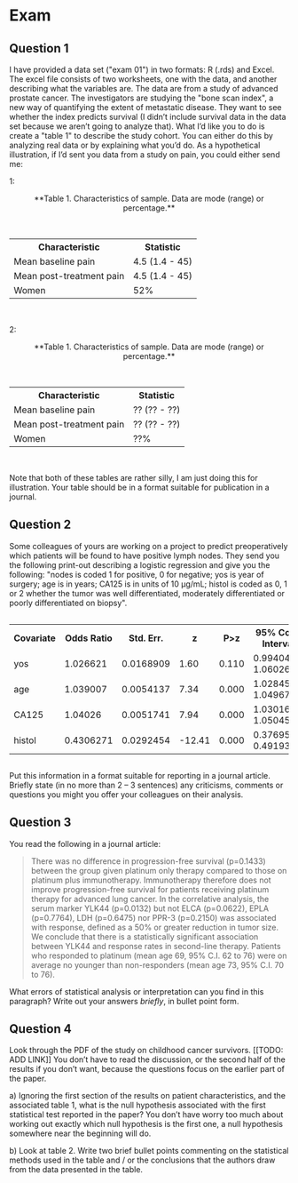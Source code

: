 

# Exam

## Question 1

I have provided a data set ("exam 01") in two formats: R (.rds) and Excel. The excel file consists of two worksheets, one with the data, and another describing what the variables are. The data are from a study of advanced prostate cancer. The investigators are studying the "bone scan index", a new way of quantifying the extent of metastatic disease. They want to see whether the index predicts survival (I didn’t include survival data in the data set because we aren’t going to analyze that).   What I’d like you to do is create a "table 1" to describe the study cohort. You can either do this by analyzing real data or by explaining what you’d do. As a hypothetical illustration, if I’d sent you data from a study on pain, you could either send me:

1:

<center>**Table 1. Characteristics of sample. Data are mode (range) or percentage.**</center><br>

<!--html_preserve--><style>html {
  font-family: -apple-system, BlinkMacSystemFont, 'Segoe UI', Roboto, Oxygen, Ubuntu, Cantarell, 'Helvetica Neue', 'Fira Sans', 'Droid Sans', Arial, sans-serif;
}

#byjclophcj .gt_table {
  display: table;
  border-collapse: collapse;
  margin-left: auto;
  margin-right: auto;
  color: #000000;
  font-size: 16px;
  background-color: #FFFFFF;
  /* table.background.color */
  width: auto;
  /* table.width */
  border-top-style: solid;
  /* table.border.top.style */
  border-top-width: 2px;
  /* table.border.top.width */
  border-top-color: #A8A8A8;
  /* table.border.top.color */
  border-bottom-style: solid;
  /* table.border.bottom.style */
  border-bottom-width: 2px;
  /* table.border.bottom.width */
  border-bottom-color: #A8A8A8;
  /* table.border.bottom.color */
}

#byjclophcj .gt_heading {
  background-color: #FFFFFF;
  /* heading.background.color */
  border-bottom-color: #FFFFFF;
}

#byjclophcj .gt_title {
  color: #000000;
  font-size: 125%;
  /* heading.title.font.size */
  padding-top: 4px;
  /* heading.top.padding */
  padding-bottom: 4px;
  border-bottom-color: #FFFFFF;
  border-bottom-width: 0;
}

#byjclophcj .gt_subtitle {
  color: #000000;
  font-size: 85%;
  /* heading.subtitle.font.size */
  padding-top: 2px;
  padding-bottom: 2px;
  /* heading.bottom.padding */
  border-top-color: #FFFFFF;
  border-top-width: 0;
}

#byjclophcj .gt_bottom_border {
  border-bottom-style: solid;
  /* heading.border.bottom.style */
  border-bottom-width: 2px;
  /* heading.border.bottom.width */
  border-bottom-color: #A8A8A8;
  /* heading.border.bottom.color */
}

#byjclophcj .gt_column_spanner {
  border-bottom-style: solid;
  border-bottom-width: 2px;
  border-bottom-color: #A8A8A8;
  padding-top: 4px;
  padding-bottom: 4px;
}

#byjclophcj .gt_col_heading {
  color: #000000;
  background-color: #FFFFFF;
  /* column_labels.background.color */
  font-size: 16px;
  /* column_labels.font.size */
  font-weight: initial;
  /* column_labels.font.weight */
  vertical-align: middle;
  padding: 10px;
  margin: 10px;
}

#byjclophcj .gt_columns_top_border {
  border-top-style: solid;
  border-top-width: 2px;
  border-top-color: #A8A8A8;
}

#byjclophcj .gt_columns_bottom_border {
  border-bottom-style: solid;
  border-bottom-width: 2px;
  border-bottom-color: #A8A8A8;
}

#byjclophcj .gt_sep_right {
  border-right: 5px solid #FFFFFF;
}

#byjclophcj .gt_group_heading {
  padding: 8px;
  color: #000000;
  background-color: #FFFFFF;
  /* row_group.background.color */
  font-size: 16px;
  /* row_group.font.size */
  font-weight: initial;
  /* row_group.font.weight */
  border-top-style: solid;
  /* row_group.border.top.style */
  border-top-width: 2px;
  /* row_group.border.top.width */
  border-top-color: #A8A8A8;
  /* row_group.border.top.color */
  border-bottom-style: solid;
  /* row_group.border.bottom.style */
  border-bottom-width: 2px;
  /* row_group.border.bottom.width */
  border-bottom-color: #A8A8A8;
  /* row_group.border.bottom.color */
  vertical-align: middle;
}

#byjclophcj .gt_empty_group_heading {
  padding: 0.5px;
  color: #000000;
  background-color: #FFFFFF;
  /* row_group.background.color */
  font-size: 16px;
  /* row_group.font.size */
  font-weight: initial;
  /* row_group.font.weight */
  border-top-style: solid;
  /* row_group.border.top.style */
  border-top-width: 2px;
  /* row_group.border.top.width */
  border-top-color: #A8A8A8;
  /* row_group.border.top.color */
  border-bottom-style: solid;
  /* row_group.border.bottom.style */
  border-bottom-width: 2px;
  /* row_group.border.bottom.width */
  border-bottom-color: #A8A8A8;
  /* row_group.border.bottom.color */
  vertical-align: middle;
}

#byjclophcj .gt_striped {
  background-color: #f2f2f2;
}

#byjclophcj .gt_from_md > :first-child {
  margin-top: 0;
}

#byjclophcj .gt_from_md > :last-child {
  margin-bottom: 0;
}

#byjclophcj .gt_row {
  padding: 8px;
  /* row.padding */
  margin: 10px;
  vertical-align: middle;
}

#byjclophcj .gt_stub {
  border-right-style: solid;
  border-right-width: 2px;
  border-right-color: #A8A8A8;
  padding-left: 12px;
}

#byjclophcj .gt_summary_row {
  color: #000000;
  background-color: #FFFFFF;
  /* summary_row.background.color */
  padding: 8px;
  /* summary_row.padding */
  text-transform: inherit;
  /* summary_row.text_transform */
}

#byjclophcj .gt_grand_summary_row {
  color: #000000;
  background-color: #FFFFFF;
  /* grand_summary_row.background.color */
  padding: 8px;
  /* grand_summary_row.padding */
  text-transform: inherit;
  /* grand_summary_row.text_transform */
}

#byjclophcj .gt_first_summary_row {
  border-top-style: solid;
  border-top-width: 2px;
  border-top-color: #A8A8A8;
}

#byjclophcj .gt_first_grand_summary_row {
  border-top-style: double;
  border-top-width: 6px;
  border-top-color: #A8A8A8;
}

#byjclophcj .gt_table_body {
  border-top-style: solid;
  /* table_body.border.top.style */
  border-top-width: 2px;
  /* table_body.border.top.width */
  border-top-color: #A8A8A8;
  /* table_body.border.top.color */
  border-bottom-style: solid;
  /* table_body.border.bottom.style */
  border-bottom-width: 2px;
  /* table_body.border.bottom.width */
  border-bottom-color: #A8A8A8;
  /* table_body.border.bottom.color */
}

#byjclophcj .gt_footnotes {
  border-top-style: solid;
  /* footnotes.border.top.style */
  border-top-width: 2px;
  /* footnotes.border.top.width */
  border-top-color: #A8A8A8;
  /* footnotes.border.top.color */
}

#byjclophcj .gt_footnote {
  font-size: 90%;
  /* footnote.font.size */
  margin: 0px;
  padding: 4px;
  /* footnote.padding */
}

#byjclophcj .gt_sourcenotes {
  border-top-style: solid;
  /* sourcenotes.border.top.style */
  border-top-width: 2px;
  /* sourcenotes.border.top.width */
  border-top-color: #A8A8A8;
  /* sourcenotes.border.top.color */
}

#byjclophcj .gt_sourcenote {
  font-size: 90%;
  /* sourcenote.font.size */
  padding: 4px;
  /* sourcenote.padding */
}

#byjclophcj .gt_center {
  text-align: center;
}

#byjclophcj .gt_left {
  text-align: left;
}

#byjclophcj .gt_right {
  text-align: right;
  font-variant-numeric: tabular-nums;
}

#byjclophcj .gt_font_normal {
  font-weight: normal;
}

#byjclophcj .gt_font_bold {
  font-weight: bold;
}

#byjclophcj .gt_font_italic {
  font-style: italic;
}

#byjclophcj .gt_super {
  font-size: 65%;
}

#byjclophcj .gt_footnote_glyph {
  font-style: italic;
  font-size: 65%;
}
</style>
<div id="byjclophcj" style="overflow-x:auto;overflow-y:auto;width:auto;height:auto;"><table class="gt_table">
  
  <tr>
    <th class="gt_col_heading gt_columns_bottom_border gt_columns_top_border gt_left" rowspan="1" colspan="1">Characteristic</th>
    <th class="gt_col_heading gt_columns_bottom_border gt_columns_top_border gt_left" rowspan="1" colspan="1">Statistic</th>
  </tr>
  <body class="gt_table_body">
    <tr>
      <td class="gt_row gt_left">Mean baseline pain</td>
      <td class="gt_row gt_left">4.5 (1.4 - 45)</td>
    </tr>
    <tr>
      <td class="gt_row gt_left gt_striped">Mean post-treatment pain</td>
      <td class="gt_row gt_left gt_striped">4.5 (1.4 - 45)</td>
    </tr>
    <tr>
      <td class="gt_row gt_left">Women</td>
      <td class="gt_row gt_left">52%</td>
    </tr>
  </body>
  
  
</table></div><!--/html_preserve-->

<br>

2:

<center>**Table 1. Characteristics of sample. Data are mode (range) or percentage.**</center><br>

<!--html_preserve--><style>html {
  font-family: -apple-system, BlinkMacSystemFont, 'Segoe UI', Roboto, Oxygen, Ubuntu, Cantarell, 'Helvetica Neue', 'Fira Sans', 'Droid Sans', Arial, sans-serif;
}

#sgiwtzpiid .gt_table {
  display: table;
  border-collapse: collapse;
  margin-left: auto;
  margin-right: auto;
  color: #000000;
  font-size: 16px;
  background-color: #FFFFFF;
  /* table.background.color */
  width: auto;
  /* table.width */
  border-top-style: solid;
  /* table.border.top.style */
  border-top-width: 2px;
  /* table.border.top.width */
  border-top-color: #A8A8A8;
  /* table.border.top.color */
  border-bottom-style: solid;
  /* table.border.bottom.style */
  border-bottom-width: 2px;
  /* table.border.bottom.width */
  border-bottom-color: #A8A8A8;
  /* table.border.bottom.color */
}

#sgiwtzpiid .gt_heading {
  background-color: #FFFFFF;
  /* heading.background.color */
  border-bottom-color: #FFFFFF;
}

#sgiwtzpiid .gt_title {
  color: #000000;
  font-size: 125%;
  /* heading.title.font.size */
  padding-top: 4px;
  /* heading.top.padding */
  padding-bottom: 4px;
  border-bottom-color: #FFFFFF;
  border-bottom-width: 0;
}

#sgiwtzpiid .gt_subtitle {
  color: #000000;
  font-size: 85%;
  /* heading.subtitle.font.size */
  padding-top: 2px;
  padding-bottom: 2px;
  /* heading.bottom.padding */
  border-top-color: #FFFFFF;
  border-top-width: 0;
}

#sgiwtzpiid .gt_bottom_border {
  border-bottom-style: solid;
  /* heading.border.bottom.style */
  border-bottom-width: 2px;
  /* heading.border.bottom.width */
  border-bottom-color: #A8A8A8;
  /* heading.border.bottom.color */
}

#sgiwtzpiid .gt_column_spanner {
  border-bottom-style: solid;
  border-bottom-width: 2px;
  border-bottom-color: #A8A8A8;
  padding-top: 4px;
  padding-bottom: 4px;
}

#sgiwtzpiid .gt_col_heading {
  color: #000000;
  background-color: #FFFFFF;
  /* column_labels.background.color */
  font-size: 16px;
  /* column_labels.font.size */
  font-weight: initial;
  /* column_labels.font.weight */
  vertical-align: middle;
  padding: 10px;
  margin: 10px;
}

#sgiwtzpiid .gt_columns_top_border {
  border-top-style: solid;
  border-top-width: 2px;
  border-top-color: #A8A8A8;
}

#sgiwtzpiid .gt_columns_bottom_border {
  border-bottom-style: solid;
  border-bottom-width: 2px;
  border-bottom-color: #A8A8A8;
}

#sgiwtzpiid .gt_sep_right {
  border-right: 5px solid #FFFFFF;
}

#sgiwtzpiid .gt_group_heading {
  padding: 8px;
  color: #000000;
  background-color: #FFFFFF;
  /* row_group.background.color */
  font-size: 16px;
  /* row_group.font.size */
  font-weight: initial;
  /* row_group.font.weight */
  border-top-style: solid;
  /* row_group.border.top.style */
  border-top-width: 2px;
  /* row_group.border.top.width */
  border-top-color: #A8A8A8;
  /* row_group.border.top.color */
  border-bottom-style: solid;
  /* row_group.border.bottom.style */
  border-bottom-width: 2px;
  /* row_group.border.bottom.width */
  border-bottom-color: #A8A8A8;
  /* row_group.border.bottom.color */
  vertical-align: middle;
}

#sgiwtzpiid .gt_empty_group_heading {
  padding: 0.5px;
  color: #000000;
  background-color: #FFFFFF;
  /* row_group.background.color */
  font-size: 16px;
  /* row_group.font.size */
  font-weight: initial;
  /* row_group.font.weight */
  border-top-style: solid;
  /* row_group.border.top.style */
  border-top-width: 2px;
  /* row_group.border.top.width */
  border-top-color: #A8A8A8;
  /* row_group.border.top.color */
  border-bottom-style: solid;
  /* row_group.border.bottom.style */
  border-bottom-width: 2px;
  /* row_group.border.bottom.width */
  border-bottom-color: #A8A8A8;
  /* row_group.border.bottom.color */
  vertical-align: middle;
}

#sgiwtzpiid .gt_striped {
  background-color: #f2f2f2;
}

#sgiwtzpiid .gt_from_md > :first-child {
  margin-top: 0;
}

#sgiwtzpiid .gt_from_md > :last-child {
  margin-bottom: 0;
}

#sgiwtzpiid .gt_row {
  padding: 8px;
  /* row.padding */
  margin: 10px;
  vertical-align: middle;
}

#sgiwtzpiid .gt_stub {
  border-right-style: solid;
  border-right-width: 2px;
  border-right-color: #A8A8A8;
  padding-left: 12px;
}

#sgiwtzpiid .gt_summary_row {
  color: #000000;
  background-color: #FFFFFF;
  /* summary_row.background.color */
  padding: 8px;
  /* summary_row.padding */
  text-transform: inherit;
  /* summary_row.text_transform */
}

#sgiwtzpiid .gt_grand_summary_row {
  color: #000000;
  background-color: #FFFFFF;
  /* grand_summary_row.background.color */
  padding: 8px;
  /* grand_summary_row.padding */
  text-transform: inherit;
  /* grand_summary_row.text_transform */
}

#sgiwtzpiid .gt_first_summary_row {
  border-top-style: solid;
  border-top-width: 2px;
  border-top-color: #A8A8A8;
}

#sgiwtzpiid .gt_first_grand_summary_row {
  border-top-style: double;
  border-top-width: 6px;
  border-top-color: #A8A8A8;
}

#sgiwtzpiid .gt_table_body {
  border-top-style: solid;
  /* table_body.border.top.style */
  border-top-width: 2px;
  /* table_body.border.top.width */
  border-top-color: #A8A8A8;
  /* table_body.border.top.color */
  border-bottom-style: solid;
  /* table_body.border.bottom.style */
  border-bottom-width: 2px;
  /* table_body.border.bottom.width */
  border-bottom-color: #A8A8A8;
  /* table_body.border.bottom.color */
}

#sgiwtzpiid .gt_footnotes {
  border-top-style: solid;
  /* footnotes.border.top.style */
  border-top-width: 2px;
  /* footnotes.border.top.width */
  border-top-color: #A8A8A8;
  /* footnotes.border.top.color */
}

#sgiwtzpiid .gt_footnote {
  font-size: 90%;
  /* footnote.font.size */
  margin: 0px;
  padding: 4px;
  /* footnote.padding */
}

#sgiwtzpiid .gt_sourcenotes {
  border-top-style: solid;
  /* sourcenotes.border.top.style */
  border-top-width: 2px;
  /* sourcenotes.border.top.width */
  border-top-color: #A8A8A8;
  /* sourcenotes.border.top.color */
}

#sgiwtzpiid .gt_sourcenote {
  font-size: 90%;
  /* sourcenote.font.size */
  padding: 4px;
  /* sourcenote.padding */
}

#sgiwtzpiid .gt_center {
  text-align: center;
}

#sgiwtzpiid .gt_left {
  text-align: left;
}

#sgiwtzpiid .gt_right {
  text-align: right;
  font-variant-numeric: tabular-nums;
}

#sgiwtzpiid .gt_font_normal {
  font-weight: normal;
}

#sgiwtzpiid .gt_font_bold {
  font-weight: bold;
}

#sgiwtzpiid .gt_font_italic {
  font-style: italic;
}

#sgiwtzpiid .gt_super {
  font-size: 65%;
}

#sgiwtzpiid .gt_footnote_glyph {
  font-style: italic;
  font-size: 65%;
}
</style>
<div id="sgiwtzpiid" style="overflow-x:auto;overflow-y:auto;width:auto;height:auto;"><table class="gt_table">
  
  <tr>
    <th class="gt_col_heading gt_columns_bottom_border gt_columns_top_border gt_left" rowspan="1" colspan="1">Characteristic</th>
    <th class="gt_col_heading gt_columns_bottom_border gt_columns_top_border gt_left" rowspan="1" colspan="1">Statistic</th>
  </tr>
  <body class="gt_table_body">
    <tr>
      <td class="gt_row gt_left">Mean baseline pain</td>
      <td class="gt_row gt_left">?? (?? - ??)</td>
    </tr>
    <tr>
      <td class="gt_row gt_left gt_striped">Mean post-treatment pain</td>
      <td class="gt_row gt_left gt_striped">?? (?? - ??)</td>
    </tr>
    <tr>
      <td class="gt_row gt_left">Women</td>
      <td class="gt_row gt_left">??%</td>
    </tr>
  </body>
  
  
</table></div><!--/html_preserve-->

<br>

Note that both of these tables are rather silly, I am just doing this for illustration. Your table should be in a format suitable for publication in a journal. 

## Question 2

Some colleagues of yours are working on a project to predict preoperatively which patients will be found to have positive lymph nodes. They send you the following print-out describing a logistic regression and give you the following: "nodes is coded 1 for positive, 0 for negative; yos is year of surgery; age is in years; CA125 is in units of 10 μg/mL; histol is coded as 0, 1 or 2 whether the tumor was well differentiated, moderately differentiated or poorly differentiated on biopsy".

<!--html_preserve--><style>html {
  font-family: -apple-system, BlinkMacSystemFont, 'Segoe UI', Roboto, Oxygen, Ubuntu, Cantarell, 'Helvetica Neue', 'Fira Sans', 'Droid Sans', Arial, sans-serif;
}

#nhxzcdoboj .gt_table {
  display: table;
  border-collapse: collapse;
  margin-left: auto;
  margin-right: auto;
  color: #000000;
  font-size: 16px;
  background-color: #FFFFFF;
  /* table.background.color */
  width: auto;
  /* table.width */
  border-top-style: solid;
  /* table.border.top.style */
  border-top-width: 2px;
  /* table.border.top.width */
  border-top-color: #A8A8A8;
  /* table.border.top.color */
  border-bottom-style: solid;
  /* table.border.bottom.style */
  border-bottom-width: 2px;
  /* table.border.bottom.width */
  border-bottom-color: #A8A8A8;
  /* table.border.bottom.color */
}

#nhxzcdoboj .gt_heading {
  background-color: #FFFFFF;
  /* heading.background.color */
  border-bottom-color: #FFFFFF;
}

#nhxzcdoboj .gt_title {
  color: #000000;
  font-size: 125%;
  /* heading.title.font.size */
  padding-top: 4px;
  /* heading.top.padding */
  padding-bottom: 4px;
  border-bottom-color: #FFFFFF;
  border-bottom-width: 0;
}

#nhxzcdoboj .gt_subtitle {
  color: #000000;
  font-size: 85%;
  /* heading.subtitle.font.size */
  padding-top: 2px;
  padding-bottom: 2px;
  /* heading.bottom.padding */
  border-top-color: #FFFFFF;
  border-top-width: 0;
}

#nhxzcdoboj .gt_bottom_border {
  border-bottom-style: solid;
  /* heading.border.bottom.style */
  border-bottom-width: 2px;
  /* heading.border.bottom.width */
  border-bottom-color: #A8A8A8;
  /* heading.border.bottom.color */
}

#nhxzcdoboj .gt_column_spanner {
  border-bottom-style: solid;
  border-bottom-width: 2px;
  border-bottom-color: #A8A8A8;
  padding-top: 4px;
  padding-bottom: 4px;
}

#nhxzcdoboj .gt_col_heading {
  color: #000000;
  background-color: #FFFFFF;
  /* column_labels.background.color */
  font-size: 16px;
  /* column_labels.font.size */
  font-weight: initial;
  /* column_labels.font.weight */
  vertical-align: middle;
  padding: 10px;
  margin: 10px;
}

#nhxzcdoboj .gt_columns_top_border {
  border-top-style: solid;
  border-top-width: 2px;
  border-top-color: #A8A8A8;
}

#nhxzcdoboj .gt_columns_bottom_border {
  border-bottom-style: solid;
  border-bottom-width: 2px;
  border-bottom-color: #A8A8A8;
}

#nhxzcdoboj .gt_sep_right {
  border-right: 5px solid #FFFFFF;
}

#nhxzcdoboj .gt_group_heading {
  padding: 8px;
  color: #000000;
  background-color: #FFFFFF;
  /* row_group.background.color */
  font-size: 16px;
  /* row_group.font.size */
  font-weight: initial;
  /* row_group.font.weight */
  border-top-style: solid;
  /* row_group.border.top.style */
  border-top-width: 2px;
  /* row_group.border.top.width */
  border-top-color: #A8A8A8;
  /* row_group.border.top.color */
  border-bottom-style: solid;
  /* row_group.border.bottom.style */
  border-bottom-width: 2px;
  /* row_group.border.bottom.width */
  border-bottom-color: #A8A8A8;
  /* row_group.border.bottom.color */
  vertical-align: middle;
}

#nhxzcdoboj .gt_empty_group_heading {
  padding: 0.5px;
  color: #000000;
  background-color: #FFFFFF;
  /* row_group.background.color */
  font-size: 16px;
  /* row_group.font.size */
  font-weight: initial;
  /* row_group.font.weight */
  border-top-style: solid;
  /* row_group.border.top.style */
  border-top-width: 2px;
  /* row_group.border.top.width */
  border-top-color: #A8A8A8;
  /* row_group.border.top.color */
  border-bottom-style: solid;
  /* row_group.border.bottom.style */
  border-bottom-width: 2px;
  /* row_group.border.bottom.width */
  border-bottom-color: #A8A8A8;
  /* row_group.border.bottom.color */
  vertical-align: middle;
}

#nhxzcdoboj .gt_striped {
  background-color: #f2f2f2;
}

#nhxzcdoboj .gt_from_md > :first-child {
  margin-top: 0;
}

#nhxzcdoboj .gt_from_md > :last-child {
  margin-bottom: 0;
}

#nhxzcdoboj .gt_row {
  padding: 8px;
  /* row.padding */
  margin: 10px;
  vertical-align: middle;
}

#nhxzcdoboj .gt_stub {
  border-right-style: solid;
  border-right-width: 2px;
  border-right-color: #A8A8A8;
  padding-left: 12px;
}

#nhxzcdoboj .gt_summary_row {
  color: #000000;
  background-color: #FFFFFF;
  /* summary_row.background.color */
  padding: 8px;
  /* summary_row.padding */
  text-transform: inherit;
  /* summary_row.text_transform */
}

#nhxzcdoboj .gt_grand_summary_row {
  color: #000000;
  background-color: #FFFFFF;
  /* grand_summary_row.background.color */
  padding: 8px;
  /* grand_summary_row.padding */
  text-transform: inherit;
  /* grand_summary_row.text_transform */
}

#nhxzcdoboj .gt_first_summary_row {
  border-top-style: solid;
  border-top-width: 2px;
  border-top-color: #A8A8A8;
}

#nhxzcdoboj .gt_first_grand_summary_row {
  border-top-style: double;
  border-top-width: 6px;
  border-top-color: #A8A8A8;
}

#nhxzcdoboj .gt_table_body {
  border-top-style: solid;
  /* table_body.border.top.style */
  border-top-width: 2px;
  /* table_body.border.top.width */
  border-top-color: #A8A8A8;
  /* table_body.border.top.color */
  border-bottom-style: solid;
  /* table_body.border.bottom.style */
  border-bottom-width: 2px;
  /* table_body.border.bottom.width */
  border-bottom-color: #A8A8A8;
  /* table_body.border.bottom.color */
}

#nhxzcdoboj .gt_footnotes {
  border-top-style: solid;
  /* footnotes.border.top.style */
  border-top-width: 2px;
  /* footnotes.border.top.width */
  border-top-color: #A8A8A8;
  /* footnotes.border.top.color */
}

#nhxzcdoboj .gt_footnote {
  font-size: 90%;
  /* footnote.font.size */
  margin: 0px;
  padding: 4px;
  /* footnote.padding */
}

#nhxzcdoboj .gt_sourcenotes {
  border-top-style: solid;
  /* sourcenotes.border.top.style */
  border-top-width: 2px;
  /* sourcenotes.border.top.width */
  border-top-color: #A8A8A8;
  /* sourcenotes.border.top.color */
}

#nhxzcdoboj .gt_sourcenote {
  font-size: 90%;
  /* sourcenote.font.size */
  padding: 4px;
  /* sourcenote.padding */
}

#nhxzcdoboj .gt_center {
  text-align: center;
}

#nhxzcdoboj .gt_left {
  text-align: left;
}

#nhxzcdoboj .gt_right {
  text-align: right;
  font-variant-numeric: tabular-nums;
}

#nhxzcdoboj .gt_font_normal {
  font-weight: normal;
}

#nhxzcdoboj .gt_font_bold {
  font-weight: bold;
}

#nhxzcdoboj .gt_font_italic {
  font-style: italic;
}

#nhxzcdoboj .gt_super {
  font-size: 65%;
}

#nhxzcdoboj .gt_footnote_glyph {
  font-style: italic;
  font-size: 65%;
}
</style>
<div id="nhxzcdoboj" style="overflow-x:auto;overflow-y:auto;width:auto;height:auto;"><table class="gt_table">
  
  <tr>
    <th class="gt_col_heading gt_columns_bottom_border gt_columns_top_border gt_left" rowspan="1" colspan="1">Covariate</th>
    <th class="gt_col_heading gt_columns_bottom_border gt_columns_top_border gt_left" rowspan="1" colspan="1">Odds Ratio</th>
    <th class="gt_col_heading gt_columns_bottom_border gt_columns_top_border gt_left" rowspan="1" colspan="1">Std. Err.</th>
    <th class="gt_col_heading gt_columns_bottom_border gt_columns_top_border gt_left" rowspan="1" colspan="1">z</th>
    <th class="gt_col_heading gt_columns_bottom_border gt_columns_top_border gt_left" rowspan="1" colspan="1">P&gt;z</th>
    <th class="gt_col_heading gt_columns_bottom_border gt_columns_top_border gt_left" rowspan="1" colspan="1">95% Conf. Interval</th>
  </tr>
  <body class="gt_table_body">
    <tr>
      <td class="gt_row gt_left">yos</td>
      <td class="gt_row gt_left">1.026621</td>
      <td class="gt_row gt_left">0.0168909</td>
      <td class="gt_row gt_left">1.60</td>
      <td class="gt_row gt_left">0.110</td>
      <td class="gt_row gt_left">0.9940435, 1.060266</td>
    </tr>
    <tr>
      <td class="gt_row gt_left gt_striped">age</td>
      <td class="gt_row gt_left gt_striped">1.039007</td>
      <td class="gt_row gt_left gt_striped">0.0054137</td>
      <td class="gt_row gt_left gt_striped">7.34</td>
      <td class="gt_row gt_left gt_striped">0.000</td>
      <td class="gt_row gt_left gt_striped">1.02845, 1.049672</td>
    </tr>
    <tr>
      <td class="gt_row gt_left">CA125</td>
      <td class="gt_row gt_left">1.04026</td>
      <td class="gt_row gt_left">0.0051741</td>
      <td class="gt_row gt_left">7.94</td>
      <td class="gt_row gt_left">0.000</td>
      <td class="gt_row gt_left">1.030169, 1.050451</td>
    </tr>
    <tr>
      <td class="gt_row gt_left gt_striped">histol</td>
      <td class="gt_row gt_left gt_striped">0.4306271</td>
      <td class="gt_row gt_left gt_striped">0.0292454</td>
      <td class="gt_row gt_left gt_striped">-12.41</td>
      <td class="gt_row gt_left gt_striped">0.000</td>
      <td class="gt_row gt_left gt_striped">0.3769584, 0.4919369</td>
    </tr>
  </body>
  
  
</table></div><!--/html_preserve-->

Put this information in a format suitable for reporting in a journal article. Briefly state (in no more than 2 – 3 sentences) any criticisms, comments or questions you might you offer your colleagues on their analysis.

## Question 3

You read the following in a journal article:

<div class="quote-container">

>There was no difference in progression-free survival (p=0.1433) between the group given platinum only therapy compared to those on platinum plus immunotherapy. Immunotherapy therefore does not improve progression-free survival for patients receiving platinum therapy for advanced lung cancer. In the correlative analysis, the serum marker YLK44 (p=0.0132) but not ELCA (p=0.0622), EPLA (p=0.7764), LDH (p=0.6475) nor PPR-3 (p=0.2150) was associated with response, defined as a 50% or greater reduction in tumor size. We conclude that there is a statistically significant association between YLK44 and response rates in second-line therapy. Patients who responded to platinum (mean age 69, 95% C.I. 62 to 76) were on average no younger than non-responders (mean age 73, 95% C.I. 70 to 76).

</div>

What errors of statistical analysis or interpretation can you find in this paragraph? Write out your answers _briefly_, in bullet point form.

## Question 4

Look through the PDF of the study on childhood cancer survivors. [[TODO: ADD LINK]] You don’t have to read the discussion, or the second half of the results if you don’t want, because the questions focus on the earlier part of the paper.

a)	Ignoring the first section of the results on patient characteristics, and the associated table 1, what is the null hypothesis associated with the first statistical test reported in the paper? You don’t have worry too much about working out exactly which null hypothesis is the first one, a null hypothesis somewhere near the beginning will do.

b)	Look at table 2. Write two brief bullet points commenting on the statistical methods used in the table and / or the conclusions that the authors draw from the data presented in the table. 
